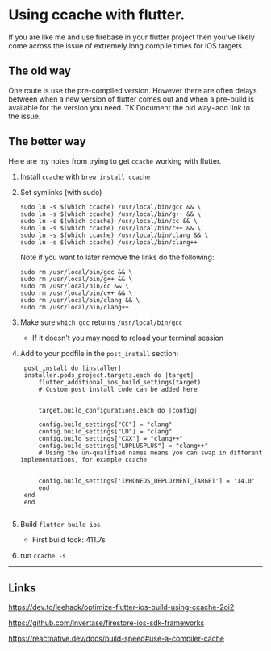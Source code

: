# Using ccache with flutter.

If you are like me and use firebase in your flutter project then you've likely come across the issue of extremely long compile times for iOS targets. 

## The old way

One route is use the pre-compiled version. However there are often delays between when a new version of flutter comes out and when a pre-build is available for the version you need.
TK Document the old way - add link to the issue.

## The better way

Here are my notes from trying to get `ccache` working with flutter. 

1. Install `ccache` with `brew install ccache`
2. Set symlinks (with sudo)
   ```
   sudo ln -s $(which ccache) /usr/local/bin/gcc && \
   sudo ln -s $(which ccache) /usr/local/bin/g++ && \
   sudo ln -s $(which ccache) /usr/local/bin/cc && \
   sudo ln -s $(which ccache) /usr/local/bin/c++ && \
   sudo ln -s $(which ccache) /usr/local/bin/clang && \
   sudo ln -s $(which ccache) /usr/local/bin/clang++
   ```
   Note if you want to later remove the links do the following:

   ```
   sudo rm /usr/local/bin/gcc && \
   sudo rm /usr/local/bin/g++ && \
   sudo rm /usr/local/bin/cc && \
   sudo rm /usr/local/bin/c++ && \
   sudo rm /usr/local/bin/clang && \
   sudo rm /usr/local/bin/clang++
   ```
3. Make sure `which gcc` returns `/usr/local/bin/gcc`
   - If it doesn't you may need to reload your terminal session

4. Add to your podfile in the `post_install` section:
   ```
    post_install do |installer|
    installer.pods_project.targets.each do |target|
        flutter_additional_ios_build_settings(target)
        # Custom post install code can be added here
              

        target.build_configurations.each do |config|

        config.build_settings["CC"] = "clang"
        config.build_settings["LD"] = "clang"
        config.build_settings["CXX"] = "clang++"
        config.build_settings["LDPLUSPLUS"] = "clang++"
        # Using the un-qualified names means you can swap in different implementations, for example ccache
        

        config.build_settings['IPHONEOS_DEPLOYMENT_TARGET'] = '14.0'
        end
    end
    end
    
    ```
5. Build `flutter build ios`
   - First build took: 411.7s
6. run `ccache -s`

---

Links
---

https://dev.to/leehack/optimize-flutter-ios-build-using-ccache-2oi2

https://github.com/invertase/firestore-ios-sdk-frameworks

https://reactnative.dev/docs/build-speed#use-a-compiler-cache


